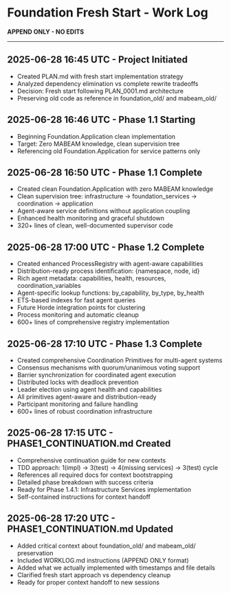 # Foundation Fresh Start - Work Log

**APPEND ONLY - NO EDITS**

---

## 2025-06-28 16:45 UTC - Project Initiated
- Created PLAN.md with fresh start implementation strategy
- Analyzed dependency elimination vs complete rewrite tradeoffs
- Decision: Fresh start following PLAN_0001.md architecture
- Preserving old code as reference in foundation_old/ and mabeam_old/

## 2025-06-28 16:46 UTC - Phase 1.1 Starting
- Beginning Foundation.Application clean implementation
- Target: Zero MABEAM knowledge, clean supervision tree
- Referencing old Foundation.Application for service patterns only

## 2025-06-28 16:50 UTC - Phase 1.1 Complete
- Created clean Foundation.Application with zero MABEAM knowledge
- Clean supervision tree: infrastructure → foundation_services → coordination → application
- Agent-aware service definitions without application coupling
- Enhanced health monitoring and graceful shutdown
- 320+ lines of clean, well-documented supervisor code

## 2025-06-28 17:00 UTC - Phase 1.2 Complete  
- Created enhanced ProcessRegistry with agent-aware capabilities
- Distribution-ready process identification: {namespace, node, id}
- Rich agent metadata: capabilities, health, resources, coordination_variables
- Agent-specific lookup functions: by_capability, by_type, by_health
- ETS-based indexes for fast agent queries
- Future Horde integration points for clustering
- Process monitoring and automatic cleanup
- 600+ lines of comprehensive registry implementation

## 2025-06-28 17:10 UTC - Phase 1.3 Complete
- Created comprehensive Coordination Primitives for multi-agent systems
- Consensus mechanisms with quorum/unanimous voting support
- Barrier synchronization for coordinated agent execution  
- Distributed locks with deadlock prevention
- Leader election using agent health and capabilities
- All primitives agent-aware and distribution-ready
- Participant monitoring and failure handling
- 600+ lines of robust coordination infrastructure

## 2025-06-28 17:15 UTC - PHASE1_CONTINUATION.md Created
- Comprehensive continuation guide for new contexts
- TDD approach: 1(impl) → 3(test) → 4(missing services) → 3(test) cycle
- References all required docs for context bootstrapping
- Detailed phase breakdown with success criteria
- Ready for Phase 1.4.1: Infrastructure Services implementation
- Self-contained instructions for context handoff

## 2025-06-28 17:20 UTC - PHASE1_CONTINUATION.md Updated
- Added critical context about foundation_old/ and mabeam_old/ preservation
- Included WORKLOG.md instructions (APPEND ONLY format)
- Added what we actually implemented with timestamps and file details
- Clarified fresh start approach vs dependency cleanup
- Ready for proper context handoff to new sessions
